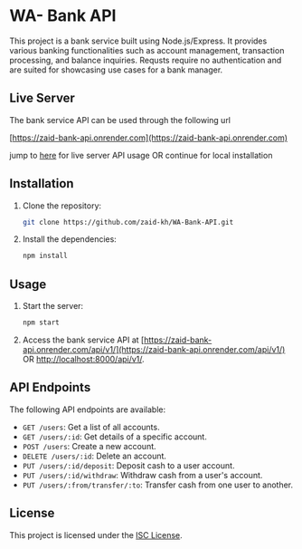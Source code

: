 # WA- Bank API

This project is a bank service built using Node.js/Express. It provides various banking functionalities such as account management, transaction processing, and balance inquiries. Requsts require no authentication and are suited for showcasing use cases for a bank manager.

## Live Server

The bank service API can be used through the following url

[https://zaid-bank-api.onrender.com](https://zaid-bank-api.onrender.com)

jump to [here](#api-endpoints) for live server API usage OR continue for local installation

## Installation

1. Clone the repository:

   ```bash
   git clone https://github.com/zaid-kh/WA-Bank-API.git
   ```

2. Install the dependencies:

   ```bash
   npm install
   ```

## Usage

1. Start the server:

   ```bash
   npm start
   ```

2. Access the bank service API at [https://zaid-bank-api.onrender.com/api/v1/](https://zaid-bank-api.onrender.com/api/v1/) OR [http://localhost:8000/api/v1/](http://localhost:8000/api/v1/).

## API Endpoints

The following API endpoints are available:

- `GET /users`: Get a list of all accounts.
- `GET /users/:id`: Get details of a specific account.
- `POST /users`: Create a new account.
- `DELETE /users/:id`: Delete an account.
- `PUT /users/:id/deposit`: Deposit cash to a user account.
- `PUT /users/:id/withdraw`: Withdraw cash from a user's account.
- `PUT /users/:from/transfer/:to`: Transfer cash from one user to another.

## License

This project is licensed under the [ISC License](LICENSE).
